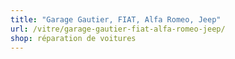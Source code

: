```yaml
---
title: "Garage Gautier, FIAT, Alfa Romeo, Jeep"
url: /vitre/garage-gautier-fiat-alfa-romeo-jeep/
shop: réparation de voitures
---
```

